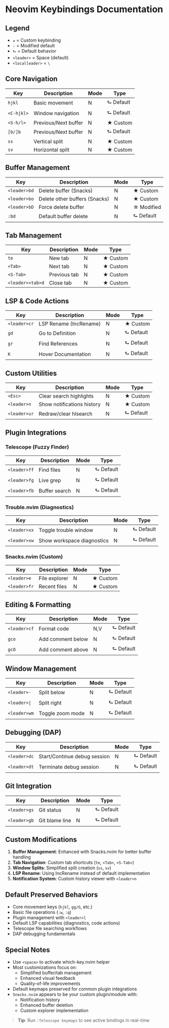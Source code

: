 # Neovim Keybindings Documentation

## Legend

- `★` = Custom keybinding
- `☆` = Modified default
- `⮑` = Default behavior
- `<leader>` = Space (default)
- `<localleader>` = `\`

## Core Navigation

| Key        | Description          | Mode | Type      |
| ---------- | -------------------- | ---- | --------- |
| `hjkl`     | Basic movement       | N    | ⮑ Default |
| `<C-hjkl>` | Window navigation    | N    | ⮑ Default |
| `<S-h/l>`  | Previous/Next buffer | N    | ★ Custom  |
| `[b/]b`    | Previous/Next buffer | N    | ⮑ Default |
| `ss`       | Vertical split       | N    | ★ Custom  |
| `sv`       | Horizontal split     | N    | ★ Custom  |

## Buffer Management

| Key          | Description                   | Mode | Type       |
| ------------ | ----------------------------- | ---- | ---------- |
| `<leader>bd` | Delete buffer (Snacks)        | N    | ★ Custom   |
| `<leader>bo` | Delete other buffers (Snacks) | N    | ★ Custom   |
| `<leader>bD` | Force delete buffer           | N    | ☆ Modified |
| `:bd`        | Default buffer delete         | N    | ⮑ Default  |

## Tab Management

| Key              | Description  | Mode | Type     |
| ---------------- | ------------ | ---- | -------- |
| `te`             | New tab      | N    | ★ Custom |
| `<Tab>`          | Next tab     | N    | ★ Custom |
| `<S-Tab>`        | Previous tab | N    | ★ Custom |
| `<leader><tab>d` | Close tab    | N    | ★ Custom |

## LSP & Code Actions

| Key          | Description            | Mode | Type      |
| ------------ | ---------------------- | ---- | --------- |
| `<leader>cr` | LSP Rename (IncRename) | N    | ★ Custom  |
| `gd`         | Go to Definition       | N    | ⮑ Default |
| `gr`         | Find References        | N    | ⮑ Default |
| `K`          | Hover Documentation    | N    | ⮑ Default |

## Custom Utilities

| Key          | Description                | Mode | Type      |
| ------------ | -------------------------- | ---- | --------- |
| `<Esc>`      | Clear search highlights    | N    | ★ Custom  |
| `<leader>n`  | Show notifications history | N    | ★ Custom  |
| `<leader>ur` | Redraw/clear hlsearch      | N    | ⮑ Default |

## Plugin Integrations

### Telescope (Fuzzy Finder)

| Key          | Description   | Mode | Type      |
| ------------ | ------------- | ---- | --------- |
| `<leader>ff` | Find files    | N    | ⮑ Default |
| `<leader>fg` | Live grep     | N    | ⮑ Default |
| `<leader>fb` | Buffer search | N    | ⮑ Default |

### Trouble.nvim (Diagnostics)

| Key          | Description                | Mode | Type      |
| ------------ | -------------------------- | ---- | --------- |
| `<leader>xx` | Toggle trouble window      | N    | ⮑ Default |
| `<leader>xw` | Show workspace diagnostics | N    | ⮑ Default |

### Snacks.nvim (Custom)

| Key          | Description   | Mode | Type     |
| ------------ | ------------- | ---- | -------- |
| `<leader>e`  | File explorer | N    | ★ Custom |
| `<leader>fr` | Recent files  | N    | ★ Custom |

## Editing & Formatting

| Key          | Description       | Mode | Type      |
| ------------ | ----------------- | ---- | --------- |
| `<leader>cf` | Format code       | N,V  | ⮑ Default |
| `gco`        | Add comment below | N    | ⮑ Default |
| `gcO`        | Add comment above | N    | ⮑ Default |

## Window Management

| Key          | Description      | Mode | Type      |
| ------------ | ---------------- | ---- | --------- |
| `<leader>-`  | Split below      | N    | ⮑ Default |
| `<leader>\|` | Split right      | N    | ⮑ Default |
| `<leader>wm` | Toggle zoom mode | N    | ⮑ Default |

## Debugging (DAP)

| Key          | Description                  | Mode | Type      |
| ------------ | ---------------------------- | ---- | --------- |
| `<leader>dc` | Start/Continue debug session | N    | ⮑ Default |
| `<leader>dt` | Terminate debug session      | N    | ⮑ Default |

## Git Integration

| Key          | Description    | Mode | Type      |
| ------------ | -------------- | ---- | --------- |
| `<leader>gs` | Git status     | N    | ⮑ Default |
| `<leader>gb` | Git blame line | N    | ⮑ Default |

## Custom Modifications

1. **Buffer Management**: Enhanced with Snacks.nvim for better buffer handling
2. **Tab Navigation**: Custom tab shortcuts (`te`, `<Tab>`, `<S-Tab>`)
3. **Window Splits**: Simplified split creation (`ss`, `sv`)
4. **LSP Rename**: Using IncRename instead of default implementation
5. **Notification System**: Custom history viewer with `<leader>n`

## Default Preserved Behaviors

- Core movement keys (`hjkl`, `gg/G`, etc.)
- Basic file operations (`:w`, `:q`)
- Plugin management with `<leader>l`
- Default LSP capabilities (diagnostics, code actions)
- Telescope file searching workflows
- DAP debugging fundamentals

## Special Notes

- Use `<space>` to activate which-key.nvim helper
- Most customizations focus on:
  - Simplified buffer/tab management
  - Enhanced visual feedback
  - Quality-of-life improvements
- Default keymaps preserved for common plugin integrations
- `Snacks.nvim` appears to be your custom plugin/module with:
  - Notification history
  - Enhanced buffer deletion
  - Custom explorer implementation

> **Tip**: Run `:Telescope keymaps` to see active bindings in real-time
